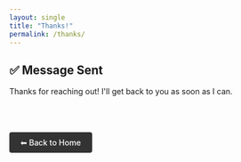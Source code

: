 ```yaml
---
layout: single
title: "Thanks!"
permalink: /thanks/
---
```


<meta http-equiv="refresh" content="5; url=/" />

## ✅ Message Sent

Thanks for reaching out! I'll get back to you as soon as I can.

<br>

<a href="/" style="
  display: inline-block;
  padding: 10px 20px;
  background-color: #333;
  color: #fff;
  text-decoration: none;
  border-radius: 4px;
  font-weight: 500;
  margin-top: 20px;
">
  ⬅ Back to Home
</a>
